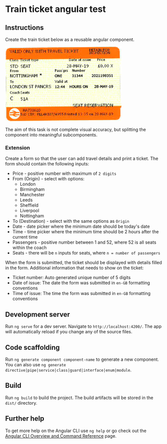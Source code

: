 # Train ticket angular test

## Instructions

Create the train ticket below as a reusable angular component.

![Train ticket](resources/ticket.png)

The aim of this task is not complete visual accuracy, but splitting the component into meaningful subcomponents.

### Extension

Create a form so that the user can add travel details and print a ticket.
The form should contain the following inputs:
- Price - positive number with maximum of `2 digits`
- From (Origin) - select with options:
    - London
    - Birmingham
    - Manchester
    - Leeds
    - Sheffield
    - Liverpool
    - Nottingham
- To (Destination) - select with the same options as `Origin`
- Date - date picker where the minimum date should be today's date
- Time - time picker where the minimum time should be 2 hours after the current time
- Passengers - positive number between 1 and 52, where 52 is all seats within the coach
- Seats - there will be `n` inputs for seats, where `n = number of passengers`

When the form is submitted, the ticket should be displayed with details filled in the form.
Additional information that needs to show on the ticket:
- Ticket number: Auto generated unique number of 5 digits
- Date of issue: The date the form was submitted in `en-GB` formatting conventions
- Time of issue: The time the form was submitted in `en-GB` formatting conventions

## Development server

Run `ng serve` for a dev server. Navigate to `http://localhost:4200/`. The app will automatically reload if you change any of the source files.

## Code scaffolding

Run `ng generate component component-name` to generate a new component. You can also use `ng generate directive|pipe|service|class|guard|interface|enum|module`.

## Build

Run `ng build` to build the project. The build artifacts will be stored in the `dist/` directory.

## Further help

To get more help on the Angular CLI use `ng help` or go check out the [Angular CLI Overview and Command Reference](https://angular.io/cli) page.

